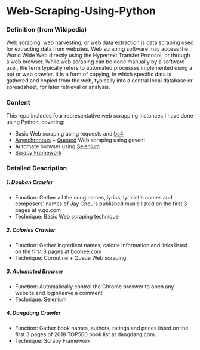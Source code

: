 # Web-Scraping-Using-Python
### Definition (from Wikipedia)
Web scraping, web harvesting, or web data extraction is data scraping used for extracting data from websites. Web scraping software may access the World Wide Web directly using the Hypertext Transfer Protocol, or through a web browser. While web scraping can be done manually by a software user, the term typically refers to automated processes implemented using a bot or web crawler. It is a form of copying, in which specific data is gathered and copied from the web, typically into a central local database or spreadsheet, for later retrieval or analysis.


### Content
This repo includes four representative web scrapping instances I have done using Python, covering:
- Basic Web scraping using requests and [bs4](https://realpython.com/beautiful-soup-web-scraper-python/) 
- [Asynchronous](http://www.gevent.org/api/gevent.monkey.html) + [Queued](http://www.gevent.org/api/gevent.queue.html) Web scraping using gevent
- Automate browser using [Selenium](https://www.selenium.dev/selenium/docs/api/py/)
- [Scrapy Framework](https://docs.scrapy.org/en/latest/)

### Detailed Description
##### 1. Douban Crawler
- Function: Gether all the song names, lyrics, lyricist's names and composers' names of Jay Chou's published music listed on the first 3 pages at y.qq.com
- Technique: Basic Web scraping technique

##### 2. Calories Crawler
- Function: Gether ingredient names, calorie information and links listed on the first 3 pages at boohee.com
- Technique: Coroutine + Queue Web scraping

##### 3. Automated Browser
- Function: Automatically control the Chrome broswer to open any website and login/leave a comment
- Technique: Selenium

##### 4. Dangdang Crawler
- Function: Gather book names, authors, ratings and prices listed on the first 3 pages of 2018 TOP500 book list at dangdang.com .
- Technique: Scrapy Framework




